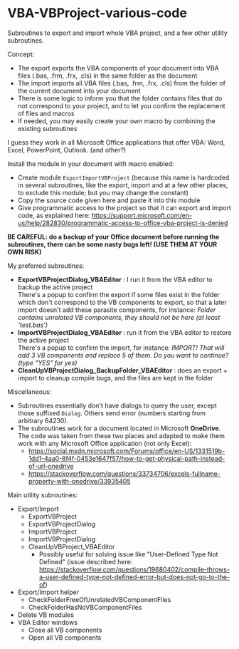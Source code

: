 # VBA-VBProject-various-code
Subroutines to export and import whole VBA project, and a few other utility subroutines.

Concept:
- The export exports the VBA components of your document into VBA files (.bas, .frm, .frx, .cls) in the same folder as the document
- The import imports all VBA files (.bas, .frm, .frx, .cls) from the folder of the current document into your document
- There is some logic to inform you that the folder contains files that do not correspond to your project, and to let you confirm the replacement of files and macros
- If needed, you may easily create your own macro by combining the existing subroutines

I guess they work in all Microsoft Office applications that offer VBA: Word, Excel, PowerPoint, Outlook. (and other?)

Install the module in your document with macro enabled:
- Create module `ExportImportVBProject` (because this name is hardcoded in several subroutines, like the export, import and at a few other places, to exclude this module; but you may change the constant)
- Copy the source code given here and paste it into this module
- Give programmatic access to the project so that it can export and import code, as explained here: https://support.microsoft.com/en-us/help/282830/programmatic-access-to-office-vba-project-is-denied

**BE CAREFUL: do a backup of your Office document before running the subroutines, there can be some nasty bugs left! (USE THEM AT YOUR OWN RISK)**

My preferred subroutines:
- **ExportVBProjectDialog_VBAEditor** : I run it from the VBA editor to backup the active project \
  There's a popup to confirm the export if some files exist in the folder which don't correspond to the VB components to export, so that a later import doesn't add these parasite components, for instance: *Folder contains unrelated VB components, they should not be here (at least 'test.bas')*
- **ImportVBProjectDialog_VBAEditor** : run it from the VBA editor to restore the active project \
  There's a popup to confirm the import, for instance: *IMPORT! That will add 3 VB components and replace 5 of them. Do you want to continue? (type "YES" for yes)*
- **CleanUpVBProjectDialog_BackupFolder_VBAEditor** : does an export + import to cleanup compile bugs, and the files are kept in the folder

Miscellaneous:
- Subroutines essentially don't have dialogs to query the user, except those suffixed `Dialog`. Others send error (numbers starting from arbitrary 64230).
- The subroutines work for a document located in Microsoft **OneDrive**. The code was taken from these two places and adapted to make them work with any Microsoft Office application (not only Excel):
  - https://social.msdn.microsoft.com/Forums/office/en-US/1331519b-1dd1-4aa0-8f4f-0453e1647f57/how-to-get-physical-path-instead-of-url-onedrive
  - https://stackoverflow.com/questions/33734706/excels-fullname-property-with-onedrive/33935405 

Main utility subroutines:
- Export/Import
  - ExportVBProject
  - ExportVBProjectDialog
  - ImportVBProject
  - ImportVBProjectDialog
  - CleanUpVBProject_VBAEditor
    - Possibly useful for solving issue like "User-Defined Type Not Defined" (issue described here: https://stackoverflow.com/questions/19680402/compile-throws-a-user-defined-type-not-defined-error-but-does-not-go-to-the-of)
- Export/Import helper
  - CheckFolderFreeOfUnrelatedVBComponentFiles
  - CheckFolderHasNoVBComponentFiles
- Delete VB modules
- VBA Editor windows
  - Close all VB components
  - Open all VB components
